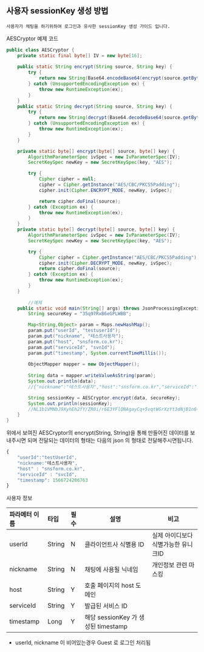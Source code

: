 ## 사용자 sessionKey 생성 방법

```
사용자가 채팅을 하기위하여 로그인과 유사한 sessionKey 생성 가이드 입니다. 
```

AESCryptor 예제 코드

```java
public class AESCryptor {
	private static final byte[] IV = new byte[16];
	
	public static String encrypt(String source, String key) {
		try {
			return new String(Base64.encodeBase64(encrypt(source.getBytes(), key.getBytes())), "UTF-8");
		} catch (UnsupportedEncodingException ex) {
			throw new RuntimeException(ex);
		}
	}
	public static String decrypt(String source, String key) {
		try {
			return new String(decrypt(Base64.decodeBase64(source.getBytes()), key.getBytes()), "UTF-8");
		} catch (UnsupportedEncodingException ex) {
			throw new RuntimeException(ex);
		}
	}

	private static byte[] encrypt(byte[] source, byte[] key) {
		AlgorithmParameterSpec ivSpec = new IvParameterSpec(IV);
		SecretKeySpec newKey = new SecretKeySpec(key, "AES");

		try {
			Cipher cipher = null;
			cipher = Cipher.getInstance("AES/CBC/PKCS5Padding");
			cipher.init(Cipher.ENCRYPT_MODE, newKey, ivSpec);

			return cipher.doFinal(source);
		} catch (Exception ex) {
			throw new RuntimeException(ex);
		}
	}
	private static byte[] decrypt(byte[] source, byte[] key) {
		AlgorithmParameterSpec ivSpec = new IvParameterSpec(IV);
		SecretKeySpec newKey = new SecretKeySpec(key, "AES");

		try {
			Cipher cipher = Cipher.getInstance("AES/CBC/PKCS5Padding");
			cipher.init(Cipher.DECRYPT_MODE, newKey, ivSpec);
			return cipher.doFinal(source);
		} catch (Exception ex) {
			throw new RuntimeException(ex);
		}
	}
	
		//예제
	public static void main(String[] args) throws JsonProcessingException {
		String secureKey = "35q97RxB6eGPLWBB";

		Map<String,Object> param = Maps.newHashMap();
		param.put("userId", "testuserId");
		param.put("nickname", "테스트사용자");
		param.put("host", "snsform.co.kr");
		param.put("serviceId", "svnId");
		param.put("timestamp", System.currentTimeMillis());
		
		ObjectMapper mapper = new ObjectMapper();
		
		String data = mapper.writeValueAsString(param);
		System.out.println(data);
		//{"nickname":"테스트사용자","host":"snsform.co.kr","serviceId":"svnId","userId":"testuserId","timestamp":1567067294714}

		String sessionKey = AESCryptor.encrypt(data, secureKey);
		System.out.println(sessionKey);
		//NL1b1VMNbJ9XyhEh2fY/ZR0i/r6E3YFlQNAgayCq+5vqtWGrXzYt3dNjB1n6+Z1J8/BIgDEmT7FbYeQ6oRlVqVDRyUY24UHx0Ti36xcI+UId/KC3LkTWbNDyFqt+9EIfyT8snRdrN3n+GIgVjdDwz/fQPOw9O8hBQa1/gn49Z60=
	}
}
```

위에서 보여진 AESCryptor의 encrypt(String, String)을 통해 만들어진 데이터를 보내주시면 되며 
전달되는 데이터의 형태는 다음의 json 의 형태로 전달해주시면됩니다.

```js
{
	"userId":"testUserId",
	"nickname:"테스트사용자",
	"host" : "snsform.co.kr",
	"serviceId" : "svcId",
	"timestamp": 1566724286763
}
```

사용자 정보

| 파라메터 이름 | 타입   | 필수 | 설명                                | 비고                                |
| :------------ | :----- | :--- | ----------------------------------- | ----------------------------------- |
| userId        | String | N    | 클라이언트사 식별용 ID              | 실제 아이디보다 식별가능한 유니크ID |
| nickname      | String | N    | 채팅에 사용될 닉네임                | 개인정보 관련 마스킹                |
| host          | String | Y    | 호출 페이지의 host 도메인           |                                     |
| serviceId     | String | Y    | 발급된 서비스 ID                    |                                     |
| timestamp     | Long   | Y    | 해당 sessionKey 가 생성된 timestamp |                                     |

* userId, nickname 이 비어있는경우 Guest 로 로그인 처리됨 